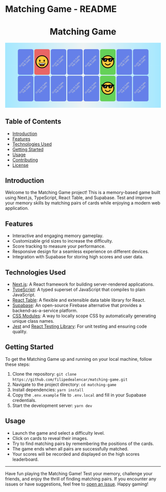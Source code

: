 # Matching Game - README

<h1 align="center">Matching Game</h1>

<p align="center">
  <img src="./public/memory-game-screenshot.png" alt="Memory Game Screenshot">
</p>

## Table of Contents

- [Introduction](#introduction)
- [Features](#features)
- [Technologies Used](#technologies-used)
- [Getting Started](#getting-started)
- [Usage](#usage)
- [Contributing](#contributing)
- [License](#license)

## Introduction

Welcome to the Matching Game project! This is a memory-based game built using Next.js, TypeScript, React Table, and Supabase. Test and improve your memory skills by matching pairs of cards while enjoying a modern web application.

## Features

- Interactive and engaging memory gameplay.
- Customizable grid sizes to increase the difficulty.
- Score tracking to measure your performance.
- Responsive design for a seamless experience on different devices.
- Integration with Supabase for storing high scores and user data.

## Technologies Used

- [Next.js](https://nextjs.org/): A React framework for building server-rendered applications.
- [TypeScript](https://www.typescriptlang.org/): A typed superset of JavaScript that compiles to plain JavaScript.
- [React Table](https://react-table.tanstack.com/): A flexible and extensible data table library for React.
- [Supabase](https://supabase.io/): An open-source Firebase alternative that provides a backend-as-a-service platform.
- [CSS Modules](https://github.com/css-modules/css-modules): A way to locally scope CSS by automatically generating unique class names.
- [Jest](https://jestjs.io/) and [React Testing Library](https://testing-library.com/react/): For unit testing and ensuring code quality.

## Getting Started

To get the Matching Game up and running on your local machine, follow these steps:

1. Clone the repository: `git clone https://github.com/filipedealencar/matching-game.git`
2. Navigate to the project directory: `cd matching-game`
3. Install dependencies: `yarn install`
4. Copy the `.env.example` file to `.env.local` and fill in your Supabase credentials.
5. Start the development server: `yarn dev`

## Usage

- Launch the game and select a difficulty level.
- Click on cards to reveal their images.
- Try to find matching pairs by remembering the positions of the cards.
- The game ends when all pairs are successfully matched.
- Your scores will be recorded and displayed on the high scores leaderboard.

---

Have fun playing the Matching Game! Test your memory, challenge your friends, and enjoy the thrill of finding matching pairs. If you encounter any issues or have suggestions, feel free to [open an issue](https://github.com/filipedealencar/matching-game/issues). Happy gaming!

